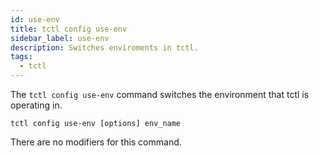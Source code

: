 ```yaml
---
id: use-env
title: tctl config use-env
sidebar_label: use-env
description: Switches enviroments in tctl.
tags:
  - tctl
---
```


The `tctl config use-env` command switches the environment that tctl is operating in.

`tctl config use-env [options] env_name`

There are no modifiers for this command.
